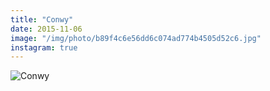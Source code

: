 ```yaml
---
title: "Conwy"
date: 2015-11-06
image: "/img/photo/b89f4c6e56dd6c074ad774b4505d52c6.jpg"
instagram: true
---
```


![Conwy](/img/photo/b89f4c6e56dd6c074ad774b4505d52c6.jpg)
